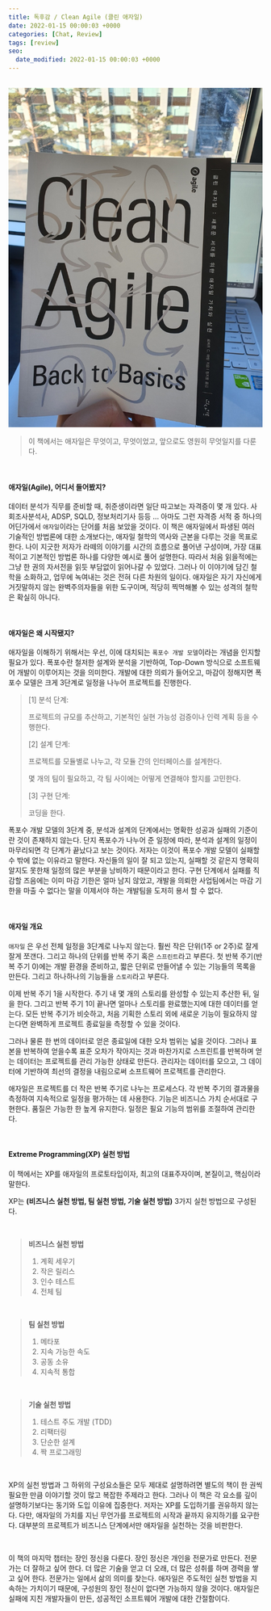 ```yaml
---
title: 독후감 / Clean Agile (클린 애자일)
date: 2022-01-15 00:00:03 +0000
categories: [Chat, Review]
tags: [review]
seo:
  date_modified: 2022-01-15 00:00:03 +0000
---
```


<br/>

<img src="/assets/img/chat/cleanagile1.jpg">



> 이 책에서는 애자일은 무엇이고, 무엇이었고, 앞으로도 영원히 무엇일지를 다룬다.

<br/>

#### <b>애자일(Agile), 어디서 들어봤지?</b>  

데이터 분석가 직무를 준비할 때, 취준생이라면 일단 따고보는 자격증이 몇 개 있다. 사회조사분석사, ADSP, SQLD, 정보처리기사 등등 ... 아마도 그런 자격증 서적 중 하나의 어딘가에서 `애자일`이라는 단어를 처음 보았을 것이다. 이 책은 애자일에서 파생된 여러 기술적인 방법론에 대한 소개보다는, 애자일 철학의 역사와 근본을 다루는 것을 목표로 한다. 나이 지긋한 저자가 라떼의 이야기를 시간의 흐름으로 풀어낸 구성이며, 가장 대표적이고 기본적인 방법론 하나를 다양한 예시로 풀어 설명한다. 따라서 처음 읽을적에는 그냥 한 권의 자서전을 읽듯 부담없이 읽어나갈 수 있었다. 그러나 이 이야기에 담긴 철학을 소화하고, 업무에 녹여내는 것은 전혀 다른 차원의 일이다. 애자일은 자기 자신에게 거짓말하지 않는 완벽주의자들을 위한 도구이며, 적당히 찍먹해볼 수 있는 성격의 철학은 확실히 아니다.  

<br/>

#### <b>애자일은 왜 시작됐지?</b>  

애자일을 이해하기 위해서는 우선, 이에 대치되는 `폭포수 개발 모델`이라는 개념을 인지할 필요가 있다. 폭포수란 철저한 설계와 분석을 기반하여, Top-Down 방식으로 소프트웨어 개발이 이루어지는 것을 의미한다. 개발에 대한 의뢰가 들어오고, 마감이 정해지면 폭포수 모델은 크게 3단계로 일정을 나누어 프로젝트를 진행한다.  

  

> [1] 분석 단계:  
>
> 프로젝트의 규모를 추산하고, 기본적인 실현 가능성 검증이나 인력 계획 등을 수행한다.  
>
>   
>
> [2] 설계 단계:  
>
> 프로젝트를 모듈별로 나누고, 각 모듈 간의 인터페이스를 설계한다.  
>
> 몇 개의 팀이 필요하고, 각 팀 사이에는 어떻게 연결해야 할지를 고민한다.  
>
>   
>
> [3] 구현 단계:  
>
> 코딩을 한다.  

  

폭포수 개발 모델의 3단계 중, 분석과 설계의 단계에서는 명확한 성공과 실패의 기준이란 것이 존재하지 않는다. 단지 폭포수가 나누어 준 일정에 따라, 분석과 설계의 일정이 마무리되면 각 단계가 끝났다고 보는 것이다. 저자는 이것이 폭포수 개발 모델이 실패할 수 밖에 없는 이유라고 말한다. 자신들의 일이 잘 되고 있는지, 실패할 것 같은지 명확히 알지도 못한채 일정의 많은 부분을 낭비하기 때문이라고 한다. 구현 단계에서 실패를 직감할 즈음에는 이미 마감 기한은 얼마 남지 않았고, 개발을 의뢰한 사업팀에서는 마감 기한을 마출 수 없다는 말을 이제서야 하는 개발팀을 도저히 용서 할 수 없다.  

<br/>

#### <b>애자일 개요</b>  

`애자일` 은 우선 전체 일정을 3단계로 나누지 않는다. 훨씬 작은 단위(1주 or 2주)로 잘게잘게 쪼갠다. 그리고 하나의 단위를 반복 주기 혹은 `스프린트`라고 부른다. 첫 반복 주기(반복 주기 0)에는 개발 환경을 준비하고, 짧은 단위로 만들어낼 수 있는 기능들의 목록을 만든다. 그리고 하나하나의 기능들을 `스토리`라고 부른다.  

이제 반복 주기 1을 시작한다. 주기 내 몇 개의 스토리를 완성할 수 있는지 추산한 뒤, 일을 한다. 그리고 반복 주기 1이 끝나면 얼마나 스토리를 완료했는지에 대한 데이터를 얻는다. 모든 반복 주기가 비슷하고, 처음 기획한 스토리 외에 새로운 기능이 필요하지 않는다면 완벽하게 프로젝트 종료일을 측정할 수 있을 것이다.  

그러나 물론 한 번의 데이터로 얻은 종료일에 대한 오차 범위는 넓을 것이다. 그러나 표본을 반복하여 얻을수록 표준 오차가 작아지는 것과 마찬가지로 스프린트를 반복하며 얻는 데이터는 프로젝트를 관리 가능한 상태로 만든다. 관리자는 데이터를 모으고, 그 데이터에 기반하여 최선의 결정을 내림으로써 소프트웨어 프로젝트를 관리한다.  

애자일은 프로젝트를 더 작은 반복 주기로 나누는 프로세스다. 각 반복 주기의 결과물을 측정하여 지속적으로 일정을 평가하는 데 사용한다. 기능은 비즈니스 가치 순서대로 구현한다. 품질은 가능한 한 높게 유지한다. 일정은 필요 기능의 범위를 조절하여 관리한다.

<br/>

#### <b>Extreme Programming(XP) 실천 방법</b>  

이 책에서는 XP를 애자일의 프로토타입이자, 최고의 대표주자이며, 본질이고, 핵심이라 말한다.  

XP는 **(비즈니스 실천 방법, 팀 실천 방법, 기술 실천 방법)** 3가지 실천 방법으로 구성된다.  

<br/>

> **비즈니스 실천 방법**  
>
> 1. 계획 세우기
> 2. 작은 릴리스
> 3. 인수 테스트
> 4. 전체 팀

<br/>

> **팀 실천 방법**  
>
> 1. 메타포
> 2. 지속 가능한 속도
> 3. 공동 소유
> 4. 지속적 통합

<br/>

> **기술 실천 방법**  
>
> 1. 테스트 주도 개발 (TDD)
> 2. 리팩터링
> 3. 단순한 설계
> 4. 짝 프로그래밍

<br/>

XP의 실천 방법과 그 하위의 구성요소들은 모두 제대로 설명하려면 별도의 책이 한 권씩 필요한 만큼 이야기할 것이 많고 복잡한 주제라고 한다. 그러나 이 책은 각 요소를 깊이 설명하기보다는 동기와 도입 이유에 집중한다. 저자는 XP를 도입하기를 권유하지 않는다. 다만, 애자일의 가치를 지닌 무언가를 프로젝트의 시작과 끝까지 유지하기를 요구한다. 대부분의 프로젝트가 비즈니스 단계에서만 애자일을 실천하는 것을 비판한다.  

<br/>

이 책의 마지막 챕터는 장인 정신을 다룬다. 장인 정신은 개인을 전문가로 만든다. 전문가는 더 잘하고 싶어 한다. 더 많은 기술을 얻고 더 오래, 더 많은 성취를 하며 경력을 쌓고 싶어 한다. 전문가는 일에서 삶의 의미를 찾는다. 애자일은 주도적인 실천 방법을 지속하는 가치이기 때문에, 구성원의 장인 정신이 없다면 가능하지 않을 것이다. 애자일은 실패에 지친 개발자들이 만든, 성공적인 소프트웨어 개발에 대한 간절함이다.

